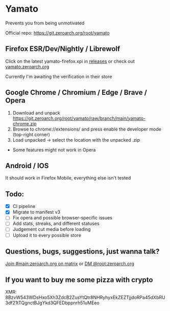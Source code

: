 # Yamato

Prevents you from being unmotivated

Official repo: https://git.zeroarch.org/root/yamato

## Firefox ESR/Dev/Nightly / Librewolf

Click on the latest yamato-firefox.xpi in [releases](https://github.com/zeroarchroot/yamato/releases) or check out [yamato.zeroarch.org](https://yamato.zeroarch.org)

Currently I'm awaiting the verification in their store

## Google Chrome / Chromium / Edge / Brave / Opera

1. Download and unpack https://git.zeroarch.org/root/yamato/raw/branch/main/yamato-chrome.zip
2. Browse to chrome://extensions/ and press enable the developer mode (top-right corner)
3. Load unpacked -> select the location with the unpacked .zip

- Some features might not work in Opera

## Android / IOS

It should work in Firefox Mobile, everything else isn't tested

## Todo:

- [x] CI pipeline
- [x] Migrate to manifest v3
- [ ] Fix opera and possible browser-specific issues
- [ ] Add stats, streaks, and different statuses
- [ ] Judgement cut media before loading
- [ ] Upload it to every possible store 

## Questions, bugs, suggestions, just wanna talk?

[Join #main:zeroarch.org on matrix](https://matrix.to/#/#main:zeroarch.org)
or
[DM @root:zeroarch.org](https://matrix.to/#/@root:zeroarch.org)

## If you want to buy me some pizza with crypto

XMR: 8BzvW543WDsHxo5Xh3ZdcB2ZusYtQtr8NHRyhyxEkZEZTjjdoRPa45dXbRU3df21tTQgnctBJgYkd3QFEDbppnrh51uMEeo
